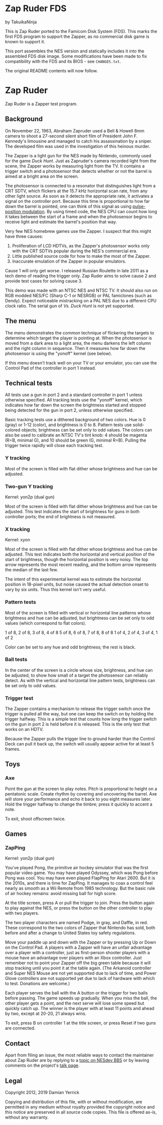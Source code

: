 # Zap Ruder FDS

by TakuikaNinja

This is Zap Ruder ported to the Famicom Disk System (FDS).
This marks the first FDS program to support the Zapper, as
no commercial disk game is known to support it.

This port assembles the NES version and statically includes it into
the assembled FDS disk image. Some modifications have been made to
fix compatibility with the FDS and its BIOS - see `CHANGES.txt`.

The original README contents will now follow.

Zap Ruder
=========

Zap Ruder is a Zapper test program.

Background
----------
On November 22, 1963, Abraham Zapruder used a Bell & Howell 8mm
camera to shoot a 27-second silent short film of President John F.
Kennedy's limousine and managed to catch his assassination by a
sniper.  The developed film was used in the investigation of this
heinous murder.

The Zapper is a light gun for the NES made by Nintendo, commonly used
for the game *Duck Hunt*.  Just as Zapruder's camera recorded light
from the scene, the Zapper works by measuring light from the TV.
It contains a trigger switch and a photosensor that detects whether
or not the barrel is aimed at a bright area on the screen.

The photosensor is connected to a resonator that distinguishes light
from a CRT SDTV, which flickers at the 15.7 kHz horizontal scan rate,
from any other light source.  As soon as it detects the appropriate
rate, it activates a signal on the controller port.  Because this
time is proportional to how far down the barrel is pointed, one can
think of this signal as using [pulse-position modulation].  By using
timed code, the NES CPU can count how long it takes between the start
of a frame and when the photosensor begins to receive light and
estimate the barrel's position that way.

Very few NES homebrew games use the Zapper.  I suspect that this
might have three causes:

 1. Proliferation of LCD HDTVs, as the Zapper's photosensor works
    only with the CRT SDTVs popular during the NES's commercial era.
 2. Little published source code for how to make the most of
    the Zapper.
 3. Inaccurate emulation of the Zapper in popular emulators.

Cause 1 will only get worse.  I released Russian Roulette in late
2011 as a tech demo of reading the trigger only.  Zap Ruder aims
to solve cause 2 and provide test cases for solving cause 3.

This demo was made with an NTSC NES and NTSC TV.  It should also
run on RGB modded NES/FC (Sharp C-1 or NESRGB) or PAL famiclones
(such as Dendy).  Expect noticeable mistracking on a PAL NES due
to a different CPU clock ratio.  The serial gun of *Vs. Duck Hunt*
is not yet supported.

[pulse-position modulation]: https://en.wikipedia.org/wiki/Pulse-position_modulation

The menu
--------
The menu demonstrates the common technique of flickering the targets
to determine which target the player is pointing at.  When the
photosensor is moved from a dark area to a light area, the menu
darkens the left column and the right column in sequence.  Then it
measures how far down the photosensor is using the "yonoff" kernel
(see below).

If this menu doesn't track well on your TV or your emulator, you
can use the Control Pad of the controller in port 1 instead.

Technical tests
---------------
All tests use a gun in port 2 and a standard controller in port 1
unless otherwise specified.  All tracking tests use the "yonoff"
kernel, which indicates how far down the screen the brightness
started and stopped being detected for the gun in port 2, unless
otherwise specified.

Basic tracking tests use a dithered background of two colors.
Hue is 0 (gray) or 1-12 (color), and brightness is 0 to 8.
Pattern tests use solid-colored objects; brightness can be set only
to odd values.  The colors can also be used to calibrate an NTSC TV's
tint knob: 4 should be magenta (R=B, minimal G), and 10 should be
green (G, minimal R=B).  Pulling the trigger twice rapidly will close
each tracking test.

### Y tracking

Most of the screen is filled with flat dither whose brightness and
hue can be adjusted.

### Two-gun Y tracking

Kernel: yon2p (dual gun)

Most of the screen is filled with flat dither whose brightness and
hue can be adjusted.  This test indicates the start of brightness for
guns in both controller ports; the end of brightness is not measured.

### X tracking

Kernel: xyon

Most of the screen is filled with flat dither whose brightness and
hue can be adjusted.  This test indicates both the horizontal and
vertical position of the start of brightness, though the horizontal
position is very noisy.  The top arrow represents the most recent
reading, and the bottom arrow represents the median of the last few.

The intent of this experimental kernel was to estimate the horizontal
position in 18-pixel units, but noise caused the actual detection
onset to vary by six units.  Thus this kernel isn't very useful.

### Pattern tests

Most of the screen is filled with vertical or horizontal line
patterns whose brightness and hue can be adjusted, but brightness
can be set only to odd values (which correspond to flat colors).

1 of 8, 2 of 8, 3 of 8, 4 of 8
5 of 8, 6 of 8, 7 of 8, 8 of 8
1 of 4, 2 of 4, 3 of 4, 1 of 2

Color can be set to any hue and odd brightness; the rest is black.

### Ball tests

In the center of the screen is a circle whose size, brightness, and
hue can be adjusted, to show how small of a target the photosensor
can reliably detect.  As with the vertical and horizontal line
pattern tests, brightness can be set only to odd values.

### Trigger test

The Zapper contains a mechanism to release the trigger switch once
the trigger is pulled all the way, but one can keep the switch on by
holding the trigger halfway.  This is a simple test that counts
how long the trigger switch on the gun in port 2 is held before it
is released.  This is the only test that works on an HDTV.

Because the Zapper pulls the trigger line to ground harder than the
Control Deck can pull it back up, the switch will usually appear
active for at least 5 frames.

Toys
----

### Axe

Point the gun at the screen to play notes.  Pitch is proportional
to height on a pentatonic scale.  Create rhythm by covering and
uncovering the barrel.  Axe will store your performance and echo
it back to you eight measures later.  Hold the trigger halfway to
change the timbre; press it quickly to accent a note.

To exit, shoot offscreen twice.

Games
-----

### ZapPing

Kernel: yon2p (dual gun)

You've played Pong, the primitive air hockey simulator that was the
first popular video game.  You may have played Odyssey, which was
Pong before Pong was cool.  You may have even played FlapPing for
Atari 2600.  But it is the 2010s, and there is time for ZapPing.
It manages to coax a control feel nearly as smooth as a Wii Remote
from 1985 technology.  But the basic rule of air hockey remains:
avoid missing ball for high score.

At the title screen, press A or pull the trigger to join.  Press the
button again to play against the NES, or press the button on the
other controller to play with two players.

The two player characters are named Podge, in gray, and Daffle, in
red.  These correspond to the two colors of Zapper that Nintendo
has sold, both before and after a change to United States toy safety
regulations.

Move your paddle up and down with the Zapper or by pressing Up or
Down on the Control Pad.  A players with a Zapper will have an unfair
advantage over a player with a controller, just as first-person
shooter players with a mouse have an advantage over players with an
Xbox controller.  Just remember not to point your Zapper off the
big green table because it will stop tracking until you point it at
the table again.  (The Arkanoid controller and Super NES Mouse are
not yet supported due to lack of time, and Power Glove controllers
are not supported yet due to lack of hardware with which to test.
Donations are welcome.)

Each player serves the ball with the A button or the trigger for
two balls before passing.  The game speeds up gradually.  When you
miss the ball, the other player gets a point, and the next serve will
lose some speed but quickly catch up.  The winner is the player with
at least 11 points and ahead by two, except at 20-20, 21 always wins.

To exit, press B on controller 1 at the title screen, or press Reset
if two guns are connected.

Contact
-------
Apart from filing an issue, the most reliable ways to contact the
maintainer about Zap Ruder are by replying to a [topic on NESdev BBS]
or by leaving comments on the project's [talk page].

[topic on NESdev BBS]: https://forums.nesdev.com/viewtopic.php?t=8108
[talk page]: https://pineight.com/mw/?title=Talk:Zap_Ruder

Legal
-----
Copyright 2012, 2019 Damian Yerrick

Copying and distribution of this file, with or without
modification, are permitted in any medium without royalty provided
the copyright notice and this notice are preserved in all source
code copies.  This file is offered as-is, without any warranty.

